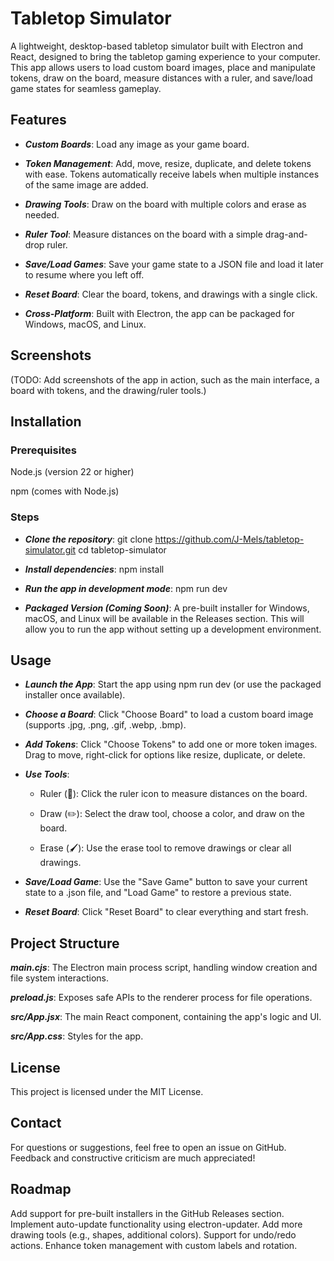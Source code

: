 # Tabletop Simulator

A lightweight, desktop-based tabletop simulator built with Electron and React, designed to bring the tabletop gaming experience to your computer. This app allows users to load custom board images, place and manipulate tokens, draw on the board, measure distances with a ruler, and save/load game states for seamless gameplay.

## Features

- **_Custom Boards_**: Load any image as your game board.

- **_Token Management_**: Add, move, resize, duplicate, and delete tokens with ease. Tokens automatically receive labels when multiple instances of the same image are added.

- **_Drawing Tools_**: Draw on the board with multiple colors and erase as needed.

- **_Ruler Tool_**: Measure distances on the board with a simple drag-and-drop ruler.

- **_Save/Load Games_**: Save your game state to a JSON file and load it later to resume where you left off.

- **_Reset Board_**: Clear the board, tokens, and drawings with a single click.

- **_Cross-Platform_**: Built with Electron, the app can be packaged for Windows, macOS, and Linux.

## Screenshots

(TODO: Add screenshots of the app in action, such as the main interface, a board with tokens, and the drawing/ruler tools.)

## Installation

### Prerequisites

Node.js (version 22 or higher)

npm (comes with Node.js)

### Steps

- **_Clone the repository_**: git clone https://github.com/J-Mels/tabletop-simulator.git
  cd tabletop-simulator

- **_Install dependencies_**: npm install

- **_Run the app in development mode_**: npm run dev

- **_Packaged Version (Coming Soon)_**:
  A pre-built installer for Windows, macOS, and Linux will be available in the Releases section. This will allow you to run the app without setting up a development environment.

## Usage

- **_Launch the App_**: Start the app using npm run dev (or use the packaged installer once available).

- **_Choose a Board_**: Click "Choose Board" to load a custom board image (supports .jpg, .png, .gif, .webp, .bmp).

- **_Add Tokens_**: Click "Choose Tokens" to add one or more token images. Drag to move, right-click for options like resize, duplicate, or delete.

- **_Use Tools_**:

  - Ruler (📐): Click the ruler icon to measure distances on the board.

  - Draw (✏️): Select the draw tool, choose a color, and draw on the board.

  - Erase (🖌️): Use the erase tool to remove drawings or clear all drawings.

- **_Save/Load Game_**: Use the "Save Game" button to save your current state to a .json file, and "Load Game" to restore a previous state.

- **_Reset Board_**: Click "Reset Board" to clear everything and start fresh.

## Project Structure

**_main.cjs_**: The Electron main process script, handling window creation and file system interactions.

**_preload.js_**: Exposes safe APIs to the renderer process for file operations.

**_src/App.jsx_**: The main React component, containing the app's logic and UI.

**_src/App.css_**: Styles for the app.

## License

This project is licensed under the MIT License.

## Contact

For questions or suggestions, feel free to open an issue on GitHub. Feedback and constructive criticism are much appreciated!

## Roadmap

Add support for pre-built installers in the GitHub Releases section.
Implement auto-update functionality using electron-updater.
Add more drawing tools (e.g., shapes, additional colors).
Support for undo/redo actions.
Enhance token management with custom labels and rotation.
